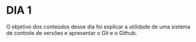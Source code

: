 # DIA 1

O objetivo dos conteúdos desse dia foi explicar a utilidade de uma sistema de controle de versões e apresentar o Git e o Github.